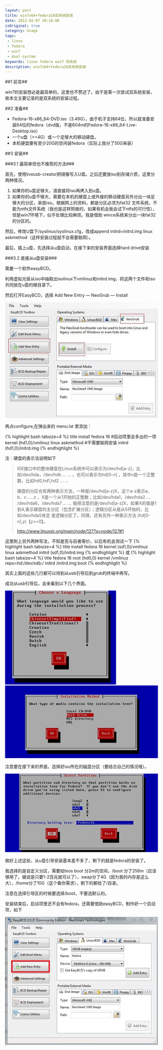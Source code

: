 ```yaml
---
layout: post
title: win7x64+fedora16双系统安装
date: 2012-02-07 20:18:00
isOriginal: true
category: Usage
tags:
 - linux
 - fedora
 - win7
 - dual-system
keywords: linux fedora win7 双系统
description: win7x64+fedora16双系统安装
---
```



##1 前言##

win7的安装想必是最简单的，这里也不赘述了。由于是第一次尝试双系统安装，故本文主要记录的是双系统的安装过程。


##2 准备##

* Fedora-16-x86_64-DVD.iso（3.49G），由于机子支持64位，所以就准备安装64位的fedora（dvd版，不是604m的Fedora-16-x86_64-Live-Desktop.iso）
* 一个u盘（>=4G）或一个足够大的移动硬盘。
* 本机硬盘要有至少20G的空间装fedora（实际上我分了50G来装）


##3 安装##

###3.1 最简单但也不推荐的方法###

首先，使用liveusb-creator把镜像写入U盘。之后还要放iso到存储介质，这里分两种情况。

1. 如果你的u盘足够大，请直接将iso再拷入到u盘。
2. 如果你的u盘不够大，需要在本机的硬盘上或外接的移动硬盘另外分出一块足够大的分区，来放iso。根据网上的资料，都是分区必须为fat32 文件系统，不能为ntfs文件系统（我也是这样照做的，如果有机会我会试下ntfs的可行性），但是win7环境下，似乎处理比较麻烦。我是借助 wince系统来分出一块fat32的分区的。

然后，修改U盘下/syslinux/syslinux.cfg，改成append initrd=initrd.img linux askmethod（这样安装过程就不会需要联网）。

最后，插上u盘，先选择从u盘启动，在接下来的安装界面选择hard drive安装


###3.2  直接从u盘安装###

需要一个软件easyBCD。

利用虚拟光驱从iso中抽取出isolinux下vmlinuz和initrd.img，将这两个文件和iso共同放在u盘的根目录下。

然后打开EasyBCD，选择 Add New Entry — NeoGrub — Install

![alt easyBCD](/images/posts/win7x64-fedora16-double-system/3.2-1.png "easyBCD")

再点configure,在弹出来的 menu.lst  里添加：

{% highlight bash tabsize=4 %}
title install fedora 16                      #启动项里会多出的一项
kernel (hd1,0)/vmlinuz linux askmethod       #不需要联网安装
initrd (hd1,0)/initrd.img
{% endhighlight %}

注：硬盘的表示法说明如下
>IDE接口中的整块硬盘在Linux系统中可以表示为/dev/hd[a-z]，比如/dev/hda，/dev/hdb … … ，也可以表示为hd[0-n] ，其中n是一个正整数，比如hd0,hd1,hd2 … …
>
>硬盘的分区也有两种表示方法，一种是/dev/hd[a-z]X，这个a-z表示a、b、c……z ，X是一个从1开始的正整数；比如/dev/hda1，/dev/hda2 …. /dev/hda6，/dev/hda7 … … 值得注意的是/dev/hd[a-z]X，如果X的值是1到4,表示硬盘的主分区（包含扩展分区）；逻辑分区从是从5开始的，比如/dev/hda5肯定 是逻辑分区了。同理，还有另外一种表示方法 (hd[0-n],y)【y>=0】。
>
>http://www.linuxsir.org/main/node/127?q=node/127#1

这里附上另外两种写法，不知是否与前者等价，以后有机会测试一下
{% highlight bash tabsize=4 %}
title install fedora 16
kernel (sd1,0)/vmlinuz linux askmethod
initrd (sd1,0)/initrd.img
{% endhighlight %}
或
{% highlight bash tabsize=4 %}
title fedora 16
root (hd0,0)
kernel /vmlinuz repo=hd:/dev/sdb:/
initrd /initrd.img
boot
{% endhighlight %}

其实上面的这些几行都可以待到从usb引导后到grub的终端中再写。

成功从usb引导后，会来看到以下几个界面。

![alt usb引导](/images/posts/win7x64-fedora16-double-system/3.2-2.png "usb引导")
![alt usb引导](/images/posts/win7x64-fedora16-double-system/3.2-3.png "usb引导")

注意要在接下来的界面，选择好iso所在的磁盘分区（要结合自己的情况哦）。

![alt usb引导](/images/posts/win7x64-fedora16-double-system/3.2-4.png "usb引导")

做好上述这些，从u盘引导安装基本差不多了，剩下的就是fedora的安装了。

我选择的是自定义分区，需要给bios boot 分2m的空间，/boot 分了256m（应该够用了，据说是只要1-2百兆就可以了），swap分了4G（因为我的内存是这么大），/home分了10G（这个看你需求），剩下的都给了/目录。

注意在选择引导区的时候要选择/boot，不要选默认的。

安装结束后，启动项里还不会有fedora，还需要借助easyBCD，制作好一个启动项，如下

![alt bootstrap](/images/posts/win7x64-fedora16-double-system/3.2-5.png "bootstrap")

